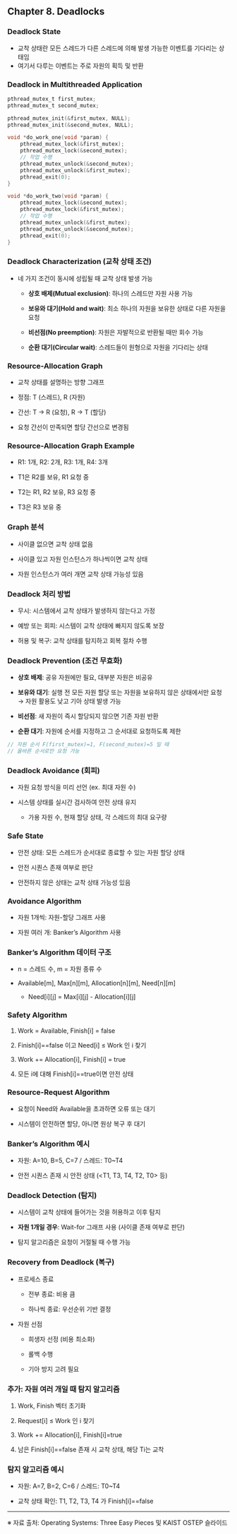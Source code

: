 
## Chapter 8. Deadlocks

### Deadlock State

- 교착 상태란 모든 스레드가 다른 스레드에 의해 발생 가능한 이벤트를 기다리는 상태임
- 여기서 다루는 이벤트는 주로 자원의 획득 및 반환

### Deadlock in Multithreaded Application

```c
pthread_mutex_t first_mutex;
pthread_mutex_t second_mutex;

pthread_mutex_init(&first_mutex, NULL);
pthread_mutex_init(&second_mutex, NULL);

void *do_work_one(void *param) {
    pthread_mutex_lock(&first_mutex);
    pthread_mutex_lock(&second_mutex);
    // 작업 수행
    pthread_mutex_unlock(&second_mutex);
    pthread_mutex_unlock(&first_mutex);
    pthread_exit(0);
}

void *do_work_two(void *param) {
    pthread_mutex_lock(&second_mutex);
    pthread_mutex_lock(&first_mutex);
    // 작업 수행
    pthread_mutex_unlock(&first_mutex);
    pthread_mutex_unlock(&second_mutex);
    pthread_exit(0);
}
```

### Deadlock Characterization (교착 상태 조건)

- 네 가지 조건이 동시에 성립될 때 교착 상태 발생 가능
    
    - **상호 배제(Mutual exclusion)**: 하나의 스레드만 자원 사용 가능
        
    - **보유와 대기(Hold and wait)**: 최소 하나의 자원을 보유한 상태로 다른 자원을 요청
        
    - **비선점(No preemption)**: 자원은 자발적으로 반환될 때만 회수 가능
        
    - **순환 대기(Circular wait)**: 스레드들이 원형으로 자원을 기다리는 상태
        

### Resource-Allocation Graph

- 교착 상태를 설명하는 방향 그래프
    
- 정점: T (스레드), R (자원)
    
- 간선: T → R (요청), R → T (할당)
    
- 요청 간선이 만족되면 할당 간선으로 변경됨
    

### Resource-Allocation Graph Example

- R1: 1개, R2: 2개, R3: 1개, R4: 3개
    
- T1은 R2를 보유, R1 요청 중
    
- T2는 R1, R2 보유, R3 요청 중
    
- T3은 R3 보유 중
    

### Graph 분석

- 사이클 없으면 교착 상태 없음
    
- 사이클 있고 자원 인스턴스가 하나씩이면 교착 상태
    
- 자원 인스턴스가 여러 개면 교착 상태 가능성 있음
    

### Deadlock 처리 방법

- 무시: 시스템에서 교착 상태가 발생하지 않는다고 가정
    
- 예방 또는 회피: 시스템이 교착 상태에 빠지지 않도록 보장
    
- 허용 및 복구: 교착 상태를 탐지하고 회복 절차 수행
    

### Deadlock Prevention (조건 무효화)

- **상호 배제**: 공유 자원에만 필요, 대부분 자원은 비공유
    
- **보유와 대기**: 실행 전 모든 자원 할당 또는 자원을 보유하지 않은 상태에서만 요청  
    → 자원 활용도 낮고 기아 상태 발생 가능
    
- **비선점**: 새 자원이 즉시 할당되지 않으면 기존 자원 반환
    
- **순환 대기**: 자원에 순서를 지정하고 그 순서대로 요청하도록 제한
    

```c
// 자원 순서 F(first_mutex)=1, F(second_mutex)=5 일 때
// 올바른 순서로만 요청 가능
```

### Deadlock Avoidance (회피)

- 자원 요청 방식을 미리 선언 (ex. 최대 자원 수)
    
- 시스템 상태를 실시간 검사하여 안전 상태 유지
    
    - 가용 자원 수, 현재 할당 상태, 각 스레드의 최대 요구량
        

### Safe State

- 안전 상태: 모든 스레드가 순서대로 종료할 수 있는 자원 할당 상태
    
- 안전 시퀀스 존재 여부로 판단
    
- 안전하지 않은 상태는 교착 상태 가능성 있음
    

### Avoidance Algorithm

- 자원 1개씩: 자원-할당 그래프 사용
    
- 자원 여러 개: Banker’s Algorithm 사용
    

### Banker’s Algorithm 데이터 구조

- n = 스레드 수, m = 자원 종류 수
    
- Available[m], Max[n][m], Allocation[n][m], Need[n][m]
    
    - Need[i][j] = Max[i][j] - Allocation[i][j]
        

### Safety Algorithm

1. Work = Available, Finish[i] = false
    
2. Finish[i]==false 이고 Need[i] ≤ Work 인 i 찾기
    
3. Work += Allocation[i], Finish[i] = true
    
4. 모든 i에 대해 Finish[i]==true이면 안전 상태
    

### Resource-Request Algorithm

- 요청이 Need와 Available을 초과하면 오류 또는 대기
    
- 시스템이 안전하면 할당, 아니면 원상 복구 후 대기
    

### Banker’s Algorithm 예시

- 자원: A=10, B=5, C=7 / 스레드: T0~T4
    
- 안전 시퀀스 존재 시 안전 상태 (<T1, T3, T4, T2, T0> 등)
    

### Deadlock Detection (탐지)

- 시스템이 교착 상태에 들어가는 것을 허용하고 이후 탐지
    
- **자원 1개일 경우**: Wait-for 그래프 사용 (사이클 존재 여부로 판단)
    
- 탐지 알고리즘은 요청이 거절될 때 수행 가능
    

### Recovery from Deadlock (복구)

- 프로세스 종료
    
    - 전부 종료: 비용 큼
        
    - 하나씩 종료: 우선순위 기반 결정
        
- 자원 선점
    
    - 희생자 선정 (비용 최소화)
        
    - 롤백 수행
        
    - 기아 방지 고려 필요
        

### 추가: 자원 여러 개일 때 탐지 알고리즘

1. Work, Finish 벡터 초기화
    
2. Request[i] ≤ Work 인 i 찾기
    
3. Work += Allocation[i], Finish[i]=true
    
4. 남은 Finish[i]==false 존재 시 교착 상태, 해당 Ti는 교착
    

### 탐지 알고리즘 예시

- 자원: A=7, B=2, C=6 / 스레드: T0~T4
    
- 교착 상태 확인: T1, T2, T3, T4 가 Finish[i]==false
    

---

※ 자료 출처: Operating Systems: Three Easy Pieces 및 KAIST OSTEP 슬라이드